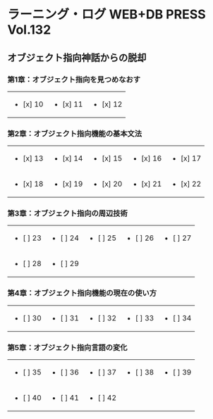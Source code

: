 # ラーニング・ログ WEB+DB PRESS Vol.132

## オブジェクト指向神話からの脱却

### 第1章：オブジェクト指向を見つめなおす

|  |  |  |
| ---- | ---- | ---- |
| <ul><li>[x] 10</li></ul> | <ul><li>[x] 11</li></ul> | <ul><li>[x] 12</li></ul> |

### 第2章：オブジェクト指向機能の基本文法

|  |  |  |  |  |
| ---- | ---- | ---- | ---- | ---- |
| <ul><li>[x] 13</li></ul> | <ul><li>[x] 14</li></ul> | <ul><li>[x] 15</li></ul> | <ul><li>[x] 16</li></ul> | <ul><li>[x] 17</li></ul> |
| <ul><li>[x] 18</li></ul> | <ul><li>[x] 19</li></ul> | <ul><li>[x] 20</li></ul> | <ul><li>[x] 21</li></ul> | <ul><li>[x] 22</li></ul> |

### 第3章：オブジェクト指向の周辺技術

|  |  |  |  |  |
| ---- | ---- | ---- | ---- | ---- |
| <ul><li>[ ] 23</li></ul> | <ul><li>[ ] 24</li></ul> | <ul><li>[ ] 25</li></ul> | <ul><li>[ ] 26</li></ul> | <ul><li>[ ] 27</li></ul> |
| <ul><li>[ ] 28</li></ul> | <ul><li>[ ] 29</li></ul> |  |  |  |


### 第4章：オブジェクト指向機能の現在の使い方

|  |  |  |  |  |
| ---- | ---- | ---- | ---- | ---- |
| <ul><li>[ ] 30</li></ul> | <ul><li>[ ] 31</li></ul> | <ul><li>[ ] 32</li></ul> | <ul><li>[ ] 33</li></ul> | <ul><li>[ ] 34</li></ul> |

### 第5章：オブジェクト指向言語の変化

|  |  |  |  |  |
| ---- | ---- | ---- | ---- | ---- |
| <ul><li>[ ] 35</li></ul> |<ul><li>[ ] 36</li></ul> |<ul><li>[ ] 37</li></ul> |<ul><li>[ ] 38</li></ul> |<ul><li>[ ] 39</li></ul> |
| <ul><li>[ ] 40</li></ul> |<ul><li>[ ] 41</li></ul> |<ul><li>[ ] 42</li></ul> |
